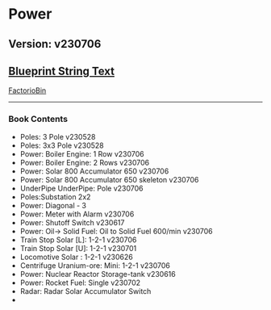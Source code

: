 # Power

## Version: v230706

## [Blueprint String Text](https://factoriobin.com/static/cdn/forever/post/o/u/u/oUUX7hGv/0/v0/blueprint-e6af8fdb306a3921.txt)

[FactorioBin](https://factoriobin.com/post/oUUX7hGv)

-----

### Book Contents

* Poles: 3 Pole v230528
* Poles: 3x3 Pole v230528
* Power: Boiler Engine: 1 Row v230706
* Power: Boiler Engine: 2 Rows v230706
* Power: Solar 800 Accumulator 650 v230706
* Power: Solar 800 Accumulator 650 skeleton v230706
* UnderPipe UnderPipe: Pole v230706
* Poles:Substation 2x2
* Power: Diagonal - 3
* Power: Meter with Alarm v230706
* Power: Shutoff Switch v230617
* Power: Oil-> Solid Fuel: Oil to Solid Fuel 600/min v230706
* Train Stop Solar [L]: 1-2-1 v230706
* Train Stop Solar [U]: 1-2-1 v230701
* Locomotive Solar : 1-2-1 v230626
* Centrifuge Uranium-ore: Mini: 1-2-1 v230706
* Power: Nuclear Reactor Storage-tank v230616
* Power: Rocket Fuel: Single v230702
* Radar: Radar Solar Accumulator Switch
* 
